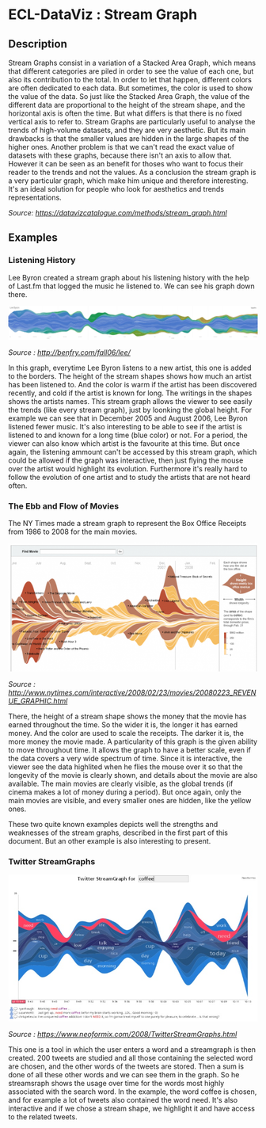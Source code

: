# ECL-DataViz : Stream Graph

## Description

Stream Graphs consist in a variation of a Stacked Area Graph, which means that different categories are piled in order to see the value of each one, but also its contribution to the total. In order to let that happen, different colors are often dedicated to each data. But sometimes, the color is used to show the value of the data.
So just like the Stacked Area Graph, the value of the different data are proportional to the height of the stream shape, and the horizontal axis is often the time. But what differs is that there is no fixed vertical axis to refer to.
Stream Graphs are particularly useful to analyse the trends of high-volume datasets, and they are very aesthetic. But its main drawbacks is that the smaller values are hidden in the large shapes of the higher ones. Another problem is that we can't read the exact value of datasets with these graphs, because there isn't an axis to allow that. However it can be seen as an benefit for thoses who want to focus their reader to the trends and not the values.
As a conclusion the stream graph is a very particular graph, which make him unique and therefore interesting. It's an ideal solution for people who look for aesthetics and trends representations.

*Source: https://datavizcatalogue.com/methods/stream_graph.html*

## Examples

### Listening History

Lee Byron created a stream graph about his listening history with the help of Last.fm that logged the music he listened to. We can see his graph down there.

<img src="img/ListeningHistory.jpg">

*Source : http://benfry.com/fall06/lee/*

In this graph, everytime Lee Byron listens to a new artist, this one is added to the borders. The height of the stream shapes shows how much an artist has been listened to. And the color is warm if the artist has been discovered recently, and cold if the artist is known for long. The writings in the shapes shows the artists names.
This stream graph allows the viewer to see easily the trends (like every stream graph), just by loonking the global height. For example we can see that in December 2005 and August 2006, Lee Byron listened fewer music. It's also interesting to be able to see if the artist is listened to and known for a long time (blue color) or not. For a period, the viewer can also know which artist is the favourite at this time.
But once again, the listening ammount can't be accessed by this stream graph, which could be allowed if the graph was interactive, then just flying the mouse over the artist would highlight its evolution. Furthermore it's really hard to follow the evolution of one artist and to study the artists that are not heard often. 


### The Ebb and Flow of Movies

The NY Times made a stream graph to represent the Box Office Receipts from 1986 to 2008 for the main movies.


<img src="img/NYT.png">

*Source : http://www.nytimes.com/interactive/2008/02/23/movies/20080223_REVENUE_GRAPHIC.html*

There, the height of a stream shape shows the money that the movie has earned throughout the time. So the wider it is, the longer it has earned money. And the color are used to scale the receipts. The darker it is, the more money the movie made.
A particularity of this graph is the given ability to move throughout time. It allows the graph to have a better scale, even if the data covers a very wide spectrum of time.
Since it is interactive, the viewer see the data highlited when he flies the mouse over it so that the longevity of the movie is clearly shown, and details about the movie are also available. The main movies are clearly visible, as the global trends (if cinema makes a lot of money during a period).
But once again, only the main movies are visible, and every smaller ones are hidden, like the yellow ones.


These two quite known examples depicts well the strengths and weaknesses of the stream graphs, described in the first part of this document. But an other example is also interesting to present.

### Twitter StreamGraphs

<img src="img/tsg_coffee.jpg">

*Source : https://www.neoformix.com/2008/TwitterStreamGraphs.html*

This one is a tool in which the user enters a word and a streamgraph is then created. 200 tweets are studied and all those containing the selected word are chosen, and the other words of the tweets are stored. Then a sum is done of all these other words and we can see them in the graph. So he streamsraph shows the usage over time for the words most highly associated with the search word.
In the example, the word coffee is chosen, and for example a lot of tweets also contained the word need.
It's also interactive and if we chose a stream shape, we highlight it and have access to the related tweets.
